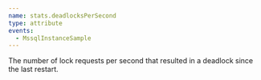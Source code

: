 ```yaml
---
name: stats.deadlocksPerSecond
type: attribute
events:
  - MssqlInstanceSample
---
```


The number of lock requests per second that resulted in a deadlock since the last restart.